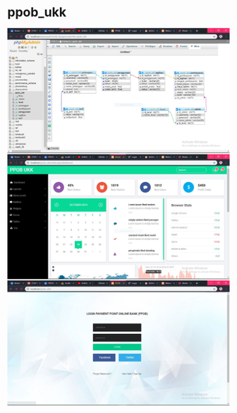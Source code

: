# ppob_ukk
![alt text](https://github.com/silviadevitaa/ppob_ukk/blob/master/erd.JPG)
![alt text](https://github.com/silviadevitaa/ppob_ukk/blob/master/Dashboard.JPG)
![alt text](https://github.com/silviadevitaa/ppob_ukk/blob/master/login_ppob.JPG)
